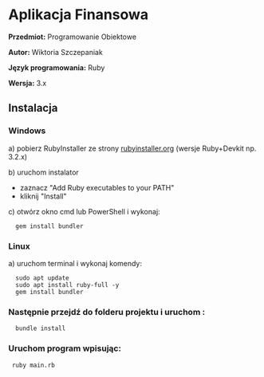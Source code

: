 # Aplikacja Finansowa

**Przedmiot:** Programowanie Obiektowe

**Autor:** Wiktoria Szczepaniak

**Język programowania:** Ruby

**Wersja:** 3.x

## Instalacja
### Windows

  a) pobierz RubyInstaller ze strony [rubyinstaller.org](https://rubyinstaller.org) (wersje Ruby+Devkit np. 3.2.x)
  
  b) uruchom instalator 
  
   - zaznacz "Add Ruby executables to your PATH"
   - kliknij "Install"
      
  c) otwórz okno cmd lub PowerShell i wykonaj:
  
      gem install bundler
  
### Linux

  a) uruchom terminal i wykonaj komendy:
  
      sudo apt update
      sudo apt install ruby-full -y
      gem install bundler

### Następnie przejdź do folderu projektu i uruchom :
   
      bundle install
 
### Uruchom program wpisując:

     ruby main.rb
